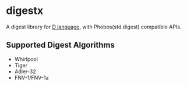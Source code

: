 # digestx

A digest library for [D language](http://dlang.org/), with Phobos(std.digest) compatible APIs.


## Supported Digest Algorithms

* Whirlpool
* Tiger
* Adler-32
* FNV-1/FNV-1a
